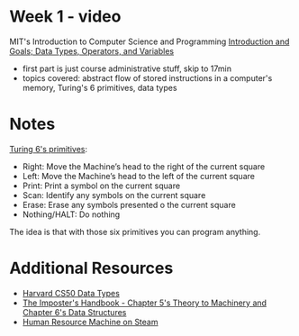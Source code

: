 # Week 1 - video

MIT's Introduction to Computer Science and Programming [Introduction and Goals; Data Types, Operators, and Variables](https://ocw.mit.edu/courses/electrical-engineering-and-computer-science/6-00-introduction-to-computer-science-and-programming-fall-2008/video-lectures/lecture-1/)

- first part is just course administrative stuff, skip to 17min
- topics covered: abstract flow of stored instructions in a computer's memory, Turing's 6 primitives, data types

# Notes

[Turing 6's primitives](http://stackoverflow.com/questions/28148562/what-are-the-six-basic-primitives-in-turing-complete):

- Right: Move the Machine’s head to the right of the current square
- Left: Move the Machine’s head to the left of the current square
- Print: Print a symbol on the current square
- Scan: Identify any symbols on the current square
- Erase: Erase any symbols presented o the current square
- Nothing/HALT: Do nothing

The idea is that with those six primitives you can program anything.

# Additional Resources

- [Harvard CS50 Data Types](https://www.youtube.com/embed/JFieJW_kZq4?autoplay=1&rel=0)
- [The Imposter's Handbook - Chapter 5's Theory to Machinery and Chapter 6's Data Structures](https://bigmachine.io/products/the-imposters-handbook-complete/)
- [Human Resource Machine on Steam](http://store.steampowered.com/app/375820/Human_Resource_Machine/)
